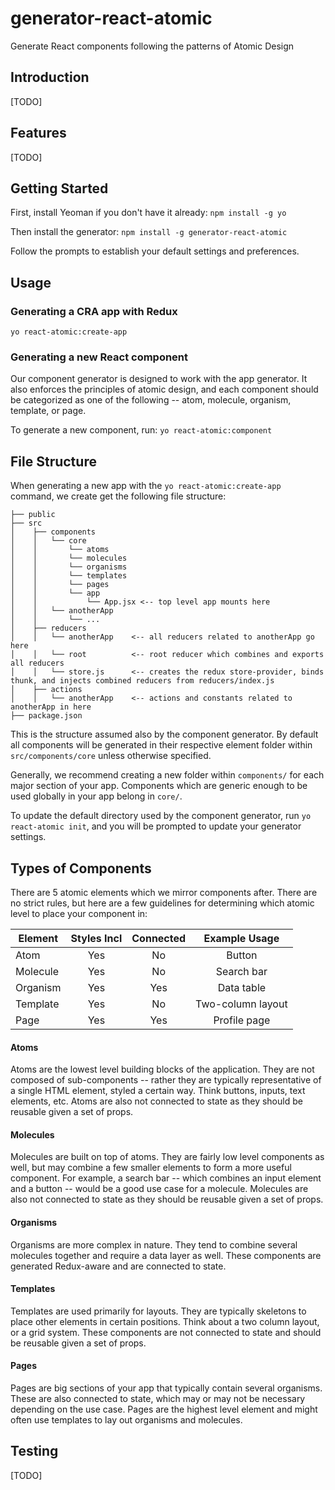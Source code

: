 # generator-react-atomic
Generate React components following the patterns of Atomic Design

## Introduction
[TODO]

## Features
[TODO]

## Getting Started

First, install Yeoman if you don't have it already: `npm install -g yo`

Then install the generator: `npm install -g generator-react-atomic`

Follow the prompts to establish your default settings and preferences.

## Usage

### Generating a CRA app with Redux
`yo react-atomic:create-app`


### Generating a new React component
Our component generator is designed to work with the app generator. It also enforces the principles of
atomic design, and each component should be categorized as one of the following -- atom, molecule, organism, template, or page.

To generate a new component, run:
`yo react-atomic:component`


## File Structure
When generating a new app with the `yo react-atomic:create-app` command, we create get the following file structure:

```
├── public
├── src
│	 ├── components
│	 │   └── core
│	 │	     └── atoms
│	 │	     └── molecules
│	 │	     └── organisms
│	 │	     └── templates
│	 │	     └── pages
│	 │	     └── app
│	 │	         └── App.jsx <-- top level app mounts here
│	 │   └── anotherApp
│	 │	     └── ...
│	 ├── reducers  
│	 │   └── anotherApp    <-- all reducers related to anotherApp go here
│	 │   └── root          <-- root reducer which combines and exports all reducers
│	 │   └── store.js      <-- creates the redux store-provider, binds thunk, and injects combined reducers from reducers/index.js
│	 ├── actions  
│	 │   └── anotherApp    <-- actions and constants related to anotherApp in here
├── package.json
```

This is the structure assumed also by the component generator. By default all components will be generated in their respective element folder within `src/components/core` unless otherwise specified.

Generally, we recommend creating a new folder within `components/` for each major section of your app. Components which are generic enough to be used globally in your app belong in `core/`.

To update the default directory used by the component generator, run `yo react-atomic init`, and you will be prompted to update your generator settings.

## Types of Components
There are 5 atomic elements which we mirror components after. There are no strict rules, but here are a few guidelines for determining which atomic level to place your component in:

| Element     | Styles Incl  | Connected    |Example Usage |
| ------------|:------------:|:------------:|:------------:|
| Atom        |    Yes       | No           | Button       |
| Molecule    |    Yes       | No           | Search bar   |
| Organism    |    Yes       | Yes          | Data table   |
| Template    |    Yes       | No           |Two-column layout|
| Page        |    Yes       | Yes          | Profile page |


#### Atoms
Atoms are the lowest level building blocks of the application. They are not composed of sub-components -- rather they are typically representative of a single HTML element, styled a certain way. Think buttons, inputs, text elements, etc. Atoms are also not connected to state as they should be reusable given a set of props.

#### Molecules
Molecules are built on top of atoms. They are fairly low level components as well, but may combine a few smaller elements to form a more useful component. For example, a search bar -- which combines an input element and a button -- would be a good use case for a molecule. Molecules are also not connected to state as they should be reusable given a set of props.

#### Organisms
Organisms are more complex in nature. They tend to combine several molecules together and require a data layer as well. These components are generated Redux-aware and are connected to state.

#### Templates
Templates are used primarily for layouts. They are typically skeletons to place other elements in certain positions. Think about a two column layout, or a grid system. These components are not connected to state and should be reusable given a set of props.

#### Pages
Pages are big sections of your app that typically contain several organisms. These are also connected to state, which may or may not be necessary depending on the use case. Pages are the highest level element and might often use templates to lay out organisms and molecules.


## Testing
[TODO]
